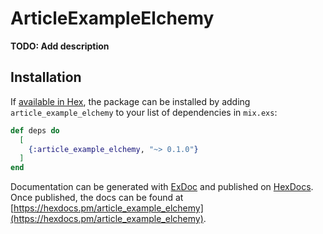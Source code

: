 # ArticleExampleElchemy

**TODO: Add description**

## Installation

If [available in Hex](https://hex.pm/docs/publish), the package can be installed
by adding `article_example_elchemy` to your list of dependencies in `mix.exs`:

```elixir
def deps do
  [
    {:article_example_elchemy, "~> 0.1.0"}
  ]
end
```

Documentation can be generated with [ExDoc](https://github.com/elixir-lang/ex_doc)
and published on [HexDocs](https://hexdocs.pm). Once published, the docs can
be found at [https://hexdocs.pm/article_example_elchemy](https://hexdocs.pm/article_example_elchemy).

